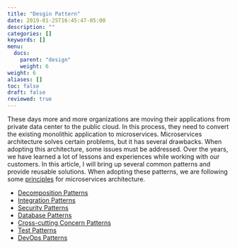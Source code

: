 ```yaml
---
title: "Desgin Pattern"
date: 2019-01-25T16:45:47-05:00
description: ""
categories: []
keywords: []
menu:
  docs:
    parent: "design"
    weight: 6
weight: 6
aliases: []
toc: false
draft: false
reviewed: true
---
```


These days more and more organizations are moving their applications from private data center to the public cloud. In this process, they need to convert the existing monolithic application to microservices. Microservices architecture solves certain problems, but it has several drawbacks. When adopting this architecture, some issues must be addressed. Over the years, we have learned a lot of lessons and experiences while working with our customers. In this article, I will bring up several common patterns and provide reusable solutions. When adopting these patterns, we are following some [principles][] for microservices architecture. 

- [Decomposition Patterns](/desgin/decomposition/)
- [Integration Patterns](/architecture/integration/)
- [Security Patterns](/architecture/security/)
- [Database Patterns](/design/database/)
- [Cross-cutting Concern Patterns](/design/ccc/)
- [Test Patterns](/design/test-driven/)
- [DevOps Patterns](/design/devops/)

[principles]: /about/principles/
